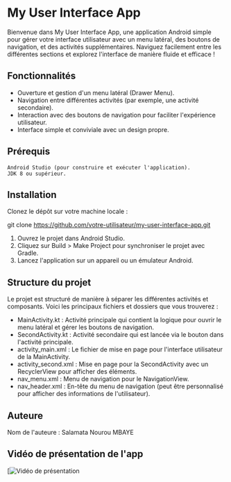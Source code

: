 # My User Interface App

Bienvenue dans My User Interface App, une application Android simple pour gérer votre interface utilisateur avec un menu latéral, des boutons de navigation, et des activités supplémentaires. Naviguez facilement entre les différentes sections et explorez l'interface de manière fluide et efficace !

## Fonctionnalités

   - Ouverture et gestion d'un menu latéral (Drawer Menu).
   - Navigation entre différentes activités (par exemple, une activité secondaire).
   - Interaction avec des boutons de navigation pour faciliter l'expérience utilisateur.
   - Interface simple et conviviale avec un design propre.

## Prérequis

    Android Studio (pour construire et exécuter l'application).
    JDK 8 ou supérieur.

## Installation

Clonez le dépôt sur votre machine locale :

git clone https://github.com/votre-utilisateur/my-user-interface-app.git

   1. Ouvrez le projet dans Android Studio.
   2. Cliquez sur Build > Make Project pour synchroniser le projet avec Gradle.
   3. Lancez l'application sur un appareil ou un émulateur Android.

## Structure du projet

Le projet est structuré de manière à séparer les différentes activités et composants. Voici les principaux fichiers et dossiers que vous trouverez :

   - MainActivity.kt : Activité principale qui contient la logique pour ouvrir le menu latéral et gérer les boutons de navigation.
   - SecondActivity.kt : Activité secondaire qui est lancée via le bouton dans l'activité principale.
   - activity_main.xml : Le fichier de mise en page pour l'interface utilisateur de la MainActivity.
   - activity_second.xml : Mise en page pour la SecondActivity avec un RecyclerView pour afficher des éléments.
   - nav_menu.xml : Menu de navigation pour le NavigationView.
   - nav_header.xml : En-tête du menu de navigation (peut être personnalisé pour afficher des informations de l'utilisateur).

## Auteure

Nom de l'auteure : Salamata Nourou MBAYE

## Vidéo de présentation de l'app
[![Vidéo de présentation]("C:\Users\DELL\AndroidStudioProjects\Screen_recording_UIApp.webm")
